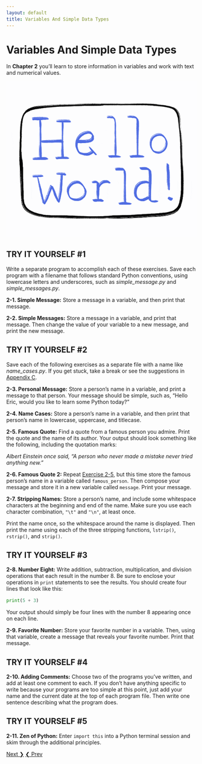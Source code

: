 ```yaml
---
layout: default
title: Variables And Simple Data Types
---
```


# Variables And Simple Data Types

In **Chapter 2** you’ll learn to store information in
variables and work with text and numerical values.

![Hello World by @ninatsur](hello_world.gif)

TRY IT YOURSELF \#1
-------------------

Write a separate program to accomplish each of these exercises. Save
each program with a filename that follows standard Python conventions,
using lowercase letters and underscores, such as *simple_message.py* and
*simple_messages.py*.

<span id="ch2exe1"></span>**2-1. Simple Message:** Store a message in a
variable, and then print that message.

<span id="ch2exe2"></span>**2-2. Simple Messages:** Store a message in a
variable, and print that message. Then change the value of your variable
to a new message, and print the new message.

TRY IT YOURSELF \#2
-------------------

Save each of the following exercises as a separate file with a name like
*name_cases.py*. If you get stuck, take a break or see the suggestions
in [Appendix C](../appendix_c/README.md).

<span id="ch2exe3"></span>**2-3. Personal Message:** Store a person’s
name in a variable, and print a message to that person. Your message
should be simple, such as, “Hello Eric, would you like to learn some
Python today?”

<span id="ch2exe4"></span>**2-4. Name Cases:** Store a person’s name in
a variable, and then print that person’s name in lowercase, uppercase,
and titlecase.

<span id="ch2exe5"></span>**2-5. Famous Quote:** Find a quote from a
famous person you admire. Print the quote and the name of its author.
Your output should look something like the following, including the
quotation marks:

*Albert Einstein once said, “A person who never made a mistake never
tried anything new.”*

<span id="ch2exe6"></span>**2-6. Famous Quote 2:** Repeat [Exercise
2-5](#ch2exe5), but this time store the famous person’s name in a
variable called `famous_person`. Then compose your message and store it
in a new variable called `message`. Print your message.

<span id="ch2exe7"></span>**2-7. Stripping Names:** Store a person’s
name, and include some whitespace characters at the beginning and end of
the name. Make sure you use each character combination, `"\t"` and
`"\n"`, at least once.

Print the name once, so the whitespace around the name is displayed.
Then print the name using each of the three stripping functions,
`lstrip()`, `rstrip()`, and `strip()`.

<span id="page_33"></span>

TRY IT YOURSELF \#3
-------------------

<span id="ch2exe8"></span>**2-8. Number Eight:** Write addition,
subtraction, multiplication, and division operations that each result in
the number 8. Be sure to enclose your operations in `print` statements
to see the results. You should create four lines that look like this:

``` python
print(5 + 3)
```

Your output should simply be four lines with the number 8 appearing once
on each line.

<span id="ch2exe9"></span>**2-9. Favorite Number:** Store your favorite
number in a variable. Then, using that variable, create a message that
reveals your favorite number. Print that message.

TRY IT YOURSELF \#4
-------------------

<span id="ch2exe10"></span>**2-10. Adding Comments:** Choose two of the
programs you’ve written, and add at least one comment to each. If you
don’t have anything specific to write because your programs are too
simple at this point, just add your name and the current date at the top
of each program file. Then write one sentence describing what the
program does.

TRY IT YOURSELF \#5
-------------------

<span id="ch2exe11"></span>**2-11. Zen of Python:** Enter `import this`
into a Python terminal session and skim through the additional
principles.

<span align="right"><a href='../chapter_03/README.md'>Next &#10095;</span></a>
<a href='../chapter_01/README.md'><span align="left">&#10094; Prev</span></a>
